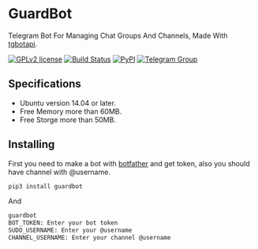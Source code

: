 # GuardBot

Telegram Bot For Managing Chat Groups And Channels,
Made With [tgbotapi](https://github.com/MA24th/tgbotapi).

[![GPLv2 license](https://img.shields.io/badge/LICENSE-GPLv2-red)](https://github.com/ma24th/guardbot/blob/master/LICENSE)
[![Build Status](https://travis-ci.com/ma24th/guardbot.svg?branch=master)](https://travis-ci.com/ma24th/guardbot)
[![PyPI](https://img.shields.io/badge/PyPI-v1.0.0-yellow.svg)](https://pypi.org/project/guardbot/)
[![Telegram Group](https://img.shields.io/badge/Telegram-Group-blue.svg)](https://telegram.me/@grid9x)

## Specifications

* Ubuntu version 14.04 or later.
* Free Memory more than 60MB.
* Free Storge more than 50MB.

## Installing

 First you need to make a bot with [botfather](https://t.me/botfather) and get token,
 also you should have channel with @username.

```bash
pip3 install guardbot
```

And

```bash
guardbot
BOT_TOKEN: Enter your bot token
SUDO_USERNAME: Enter your @username
CHANNEL_USERNAME: Enter your channel @username
```
